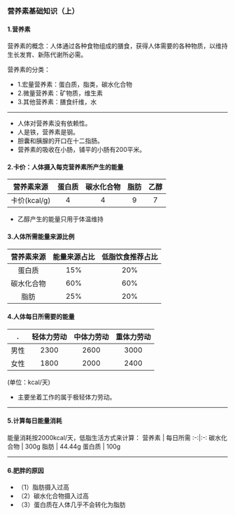 
### 营养素基础知识（上）

#### 1.营养素
营养素的概念：人体通过各种食物组成的膳食，获得人体需要的各种物质，以维持生长发育、新陈代谢所必需。

营养素的分类：
* 1.宏量营养素：蛋白质，脂类，碳水化合物
* 2.微量营养素：矿物质，维生素
* 3.其他营养素：膳食纤维，水

***
* 人体对营养素没有依赖性。
* 人是铁，营养素是钢。
* 胆囊和胰腺的开口在十二指肠。
* 营养素的吸收在小肠，铺平的小肠有200平米。

#### 2.卡价：人体摄入每克营养素所产生的能量
营养素来源 | 蛋白质 | 碳水化合物 | 脂肪 | 乙醇
:-:|:-:|:-:|:-:|:-:
卡价(kcal/g) | 4 | 4 | 9 | 7
* 乙醇产生的能量只用于体温维持

#### 3.人体所需能量来源比例
营养素来源 | 能量来源占比 | 低脂饮食推荐占比
:-:|:-:|:-:
蛋白质 | 15% | 20%
碳水化合物 | 60% | 60%
脂肪 | 25% | 20%

#### 4.人体每日所需要的能量

 . | 轻体力劳动 | 中体力劳动 | 重体力劳动
:-:|:-:|:-:|:-:
男性 | 2300 | 2600 | 3000
女性 | 1800 | 2000 | 2400
(单位：kcal/天)
* 主要坐着工作的属于极轻体力劳动。

*** 

#### 5.计算每日能量消耗
能量消耗按2000kcal/天，低脂生活方式来计算：
营养素 | 每日所需
:-:|:-:
碳水化合物 | 300g
脂肪 | 44.44g
蛋白质 | 100g

*** 

#### 6.肥胖的原因
* （1）脂肪摄入过高
* （2）碳水化合物摄入过高
* （3）蛋白质在人体几乎不会转化为脂肪